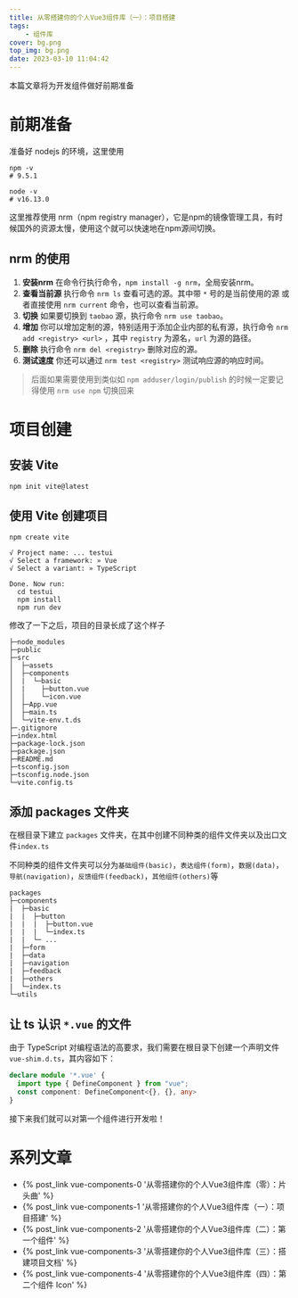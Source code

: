 ```yaml
---
title: 从零搭建你的个人Vue3组件库（一）：项目搭建
tags:
	- 组件库
cover: bg.png
top_img: bg.png
date: 2023-03-10 11:04:42
---
```


本篇文章将为开发组件做好前期准备

# 前期准备
准备好 nodejs 的环境，这里使用
```
npm -v
# 9.5.1

node -v
# v16.13.0
```
这里推荐使用 nrm（npm registry manager），它是npm的镜像管理工具，有时候国外的资源太慢，使用这个就可以快速地在npm源间切换。

## nrm 的使用
1. **安装nrm**
在命令行执行命令，`npm install -g nrm`，全局安装nrm。
2. **查看当前源**
执行命令 `nrm ls` 查看可选的源。其中带 `*` 号的是当前使用的源
或者直接使用 `nrm current` 命令，也可以查看当前源。
3. **切换**
如果要切换到 `taobao` 源，执行命令 `nrm use taobao`。
4. **增加**
你可以增加定制的源，特别适用于添加企业内部的私有源，执行命令 `nrm add <registry> <url>` ，其中 `registry` 为源名，`url` 为源的路径。
5. **删除**
执行命令 `nrm del <registry>` 删除对应的源。
6. **测试速度**
你还可以通过 `nrm test <registry>` 测试响应源的响应时间。

> 后面如果需要使用到类似如 `npm adduser/login/publish` 的时候一定要记得使用 `nrm use npm` 切换回来

# 项目创建
## 安装 Vite
```
npm init vite@latest
```
## 使用 Vite 创建项目
```
npm create vite

√ Project name: ... testui
√ Select a framework: » Vue
√ Select a variant: » TypeScript

Done. Now run:
  cd testui
  npm install
  npm run dev
```

修改了一下之后，项目的目录长成了这个样子

```
├─node_modules
├─public
├─src
│  ├─assets
│  ├─components
│  |  └─basic
│  |    ├─button.vue
│  │    └─icon.vue
│  ├─App.vue
│  ├─main.ts
│  └─vite-env.t.ds
├─.gitignore
├─index.html
├─package-lock.json
├─package.json
├─README.md
├─tsconfig.json
├─tsconfig.node.json
└─vite.config.ts
```

## 添加 packages 文件夹
在根目录下建立 `packages` 文件夹，在其中创建不同种类的组件文件夹以及出口文件`index.ts`

不同种类的组件文件夹可以分为`基础组件(basic)`，`表达组件(form)`，`数据(data)`，`导航(navigation)`，`反馈组件(feedback)`，`其他组件(others)`等
```
packages
├─components
|  ├─basic
|  |  ├─button
|  |  |  ├─button.vue
|  |  |  └─index.ts
|  |  └─ ...
|  ├─form
|  ├─data
|  ├─navigation
|  ├─feedback
|  ├─others
|  └─index.ts
└─utils
```

## 让 ts 认识 `*.vue` 的文件
由于 TypeScript 对编程语法的高要求，我们需要在根目录下创建一个声明文件 `vue-shim.d.ts`，其内容如下：
```TypeScript
declare module '*.vue' {
  import type { DefineComponent } from "vue";
  const component: DefineComponent<{}, {}, any>
}
```

接下来我们就可以对第一个组件进行开发啦！

# 系列文章

+ {% post_link vue-components-0 '从零搭建你的个人Vue3组件库（零）：片头曲' %}
+ {% post_link vue-components-1 '从零搭建你的个人Vue3组件库（一）：项目搭建' %}
+ {% post_link vue-components-2 '从零搭建你的个人Vue3组件库（二）：第一个组件' %}
+ {% post_link vue-components-3 '从零搭建你的个人Vue3组件库（三）：搭建项目文档' %}
+ {% post_link vue-components-4 '从零搭建你的个人Vue3组件库（四）：第二个组件 Icon' %}